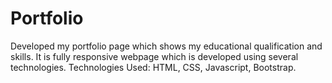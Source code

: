 # Portfolio
Developed my portfolio page which shows my educational qualification and skills. It is fully responsive webpage which is developed using several technologies.
Technologies Used: HTML, CSS, Javascript, Bootstrap.
